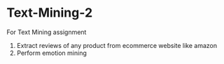 # Text-Mining-2

For Text Mining assignment

1) Extract reviews of any product from ecommerce website like amazon
2) Perform emotion mining
